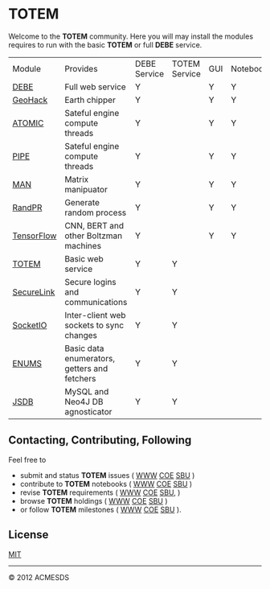 # TOTEM

Welcome to the **TOTEM** community.  Here you will may install the modules
requires to run with the basic **TOTEM** or full **DEBE** service.

<table>
<tr>
<td>Module</td>
<td>Provides</td>
<td>DEBE Service</td>
<td>TOTEM Service</td>
<td>GUI</td>
<td>Notebooks</td>
<td>Datasets</td>
<td>Files</td>
<tr>
<td><a href=https://github.com/totemstan/debe>DEBE</a></td>
<td>Full web service</td>
<td>Y</td>
<td></td>
<td>Y</td>
<td>Y</td>
<td>Y</td>
<td>Y</td>
<tr>
<td><a href=https://github.com/totemstan/geohack>GeoHack</a></td>
<td>Earth chipper</td>
<td>Y</td>
<td></td>
<td>Y</td>
<td>Y</td>
<td>Y</td>
<td>Y</td>
<tr>
<td><a href=https://github.com/totemstan/atomic>ATOMIC</a></td>
<td>Sateful engine compute threads</td>
<td>Y</td>
<td></td>
<td>Y</td>
<td>Y</td>
<td>Y</td>
<td>Y</td>
<tr>
<td><a href=https://github.com/totemstan/pipe>PIPE</a></td>
<td>Sateful engine compute threads</td>
<td>Y</td>
<td></td>
<td>Y</td>
<td>Y</td>
<td>Y</td>
<td>Y</td>
<tr>
<td><a href=https://github.com/totemstan/man>MAN</a></td>
<td>Matrix manipuator</td>
<td>Y</td>
<td></td>
<td>Y</td>
<td>Y</td>
<td>Y</td>
<td>Y</td>
<tr>
<td><a href=https://github.com/totemstan/ranpr>RandPR</a></td>
<td>Generate random process</td>
<td>Y</td>
<td></td>
<td>Y</td>
<td>Y</td>
<td>Y</td>
<td>Y</td>
<tr>
<td><a href=https://github.com/totemstan/tfjs>TensorFlow</a></td>
<td>CNN, BERT and other Boltzman machines</td>
<td>Y</td>
<td></td>
<td>Y</td>
<td>Y</td>
<td>Y</td>
<td>Y</td>
<tr>
<td><a href=https://github.com/totemstan/totem>TOTEM</a></td>
<td>Basic web service</td>
<td>Y</td>
<td>Y</td>
<td></td>
<td></td>
<td>Y</td>
<td>Y</td>
<tr>
<td><a href=https://github.com/totemstan/securelink>SecureLink</a></td>
<td>Secure logins and communications</td>
<td>Y</td>
<td>Y</td>
<td></td>
<td></td>
<td>Y</td>
<td>Y</td>
<tr>
<td><a href=https://github.com/totemstan/socketio>SocketIO</a></td>
<td>Inter-client web sockets to sync changes</td>
<td>Y</td>
<td>Y</td>
<td></td>
<td></td>
<td>Y</td>
<td>Y</td>
<tr>
<td><a href=https://github.com/totemstan/enums>ENUMS</a></td>
<td>Basic data enumerators, getters and fetchers</td>
<td>Y</td>
<td>Y</td>
<td></td>
<td></td>
<td>Y</td>
<td>Y</td>
<tr>
<td><a href=https://github.com/totemstan/jsdb>JSDB</a></td>
<td>MySQL and Neo4J DB agnosticator</td>
<td>Y</td>
<td>Y</td>
<td></td>
<td></td>
<td>Y</td>
<td>Y</td>
</table>


## Contacting, Contributing, Following

Feel free to 
* submit and status **TOTEM** issues (
[WWW](http://totem.zapto.org/issues.view) 
[COE](https://totem.west.ile.nga.ic.gov/issues.view) 
[SBU](https://totem.nga.mil/issues.view)
)  
* contribute to **TOTEM** notebooks (
[WWW](http://totem.zapto.org/shares/notebooks/) 
[COE](https://totem.west.ile.nga.ic.gov/shares/notebooks/) 
[SBU](https://totem.nga.mil/shares/notebooks/)
)  
* revise **TOTEM** requirements (
[WWW](http://totem.zapto.org/reqts.view) 
[COE](https://totem.west.ile.nga.ic.gov/reqts.view) 
[SBU](https://totem.nga.mil/reqts.view), 
)  
* browse **TOTEM** holdings (
[WWW](http://totem.zapto.org/) 
[COE](https://totem.west.ile.nga.ic.gov/) 
[SBU](https://totem.nga.mil/)
)  
* or follow **TOTEM** milestones (
[WWW](http://totem.zapto.org/milestones.view) 
[COE](https://totem.west.ile.nga.ic.gov/milestones.view) 
[SBU](https://totem.nga.mil/milestones.view)
).

## License

[MIT](LICENSE)

* * *

&copy; 2012 ACMESDS

